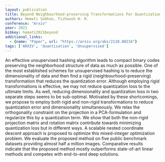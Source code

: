 ```yaml
---
layout: publication
title: Beyond Neighbourhood-preserving Transformations For Quantization-based Unsupervised Hashing
authors: Hemati Sobhan, Tizhoosh H. R.
conference: "Arxiv"
year: 2021
bibkey: hemati2021beyond
additional_links:
  - {name: "Paper", url: "https://arxiv.org/abs/2110.00216"}
tags: ['ARXIV', 'Quantisation', 'Unsupervised']
---
```

<p>An effective unsupervised hashing algorithm leads to compact binary
codes preserving the neighborhood structure of data as much as possible.
One of the most established schemes for unsupervised hashing is to
reduce the dimensionality of data and then find a rigid
(neighbourhood-preserving) transformation that reduces the quantization
error. Although employing rigid transformations is effective, we may not
reduce quantization loss to the ultimate limits. As well, reducing
dimensionality and quantization loss in two separate steps seems to be
sub-optimal. Motivated by these shortcomings, we propose to employ both
rigid and non-rigid transformations to reduce quantization error and
dimensionality simultaneously. We relax the orthogonality constraint on
the projection in a PCA-formulation and regularize this by a
quantization term. We show that both the non-rigid projection matrix and
rotation matrix contribute towards minimizing quantization loss but in
different ways. A scalable nested coordinate descent approach is
proposed to optimize this mixed-integer optimization problem. We
evaluate the proposed method on five public benchmark datasets providing
almost half a million images. Comparative results indicate that the
proposed method mostly outperforms state-of-art linear methods and
competes with end-to-end deep solutions.</p>
